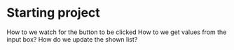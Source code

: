 # Starting project

How to we watch for the button to be clicked
How to we get values from the input box?
How do we update the shown list?
